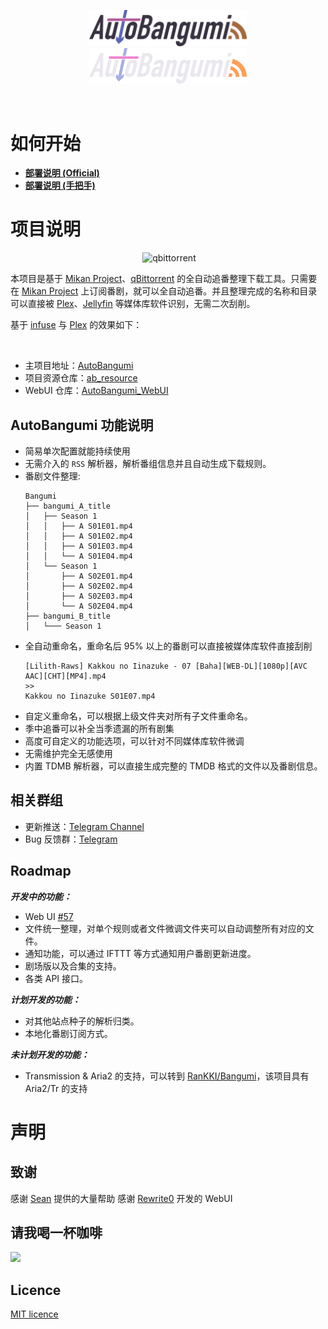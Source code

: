 <p align="center">
    <img src="https://github.com/EstrellaXD/Auto_Bangumi/blob/main/docs/image/auto_bangumi_v2.png#gh-light-mode-only" width=50%/>
    <img src="https://github.com/EstrellaXD/Auto_Bangumi/blob/main/docs/image/auto_bangumi_icon_v2-dark.png#gh-dark-mode-only" width=50%/>
</p>
<p align="center">
    <img title="docker build version" src="https://img.shields.io/docker/v/estrellaxd/auto_bangumi" alt="">
    <img title="release date" src="https://img.shields.io/github/release-date/estrellaxd/auto_bangumi" alt="">
    <img title="docker pull" src="https://img.shields.io/docker/pulls/estrellaxd/auto_bangumi" alt="">
    <img title="python version" src="https://img.shields.io/badge/python-3.10-blue" alt="">
    <img title="platform arch" src="https://img.shields.io/badge/arch-%20AMD64%20%2F%20ARM64-lightgrey" alt="">
</p>


# 如何开始

- **[部署说明 (Official)](https://github.com/EstrellaXD/Auto_Bangumi/wiki)**
- **[部署说明 (手把手)](https://www.himiku.com/archives/auto-bangumi.html)**

# 项目说明

<p align="center">
    <img title="mikan project" src="https://mikanani.me/images/mikan-pic.png" alt="" width="10%">
    <img title="qbittorrent" src="https://upload.wikimedia.org/wikipedia/commons/thumb/6/66/New_qBittorrent_Logo.svg/600px-New_qBittorrent_Logo.svg.png" width="10%">
</p>

本项目是基于 [Mikan Project](https://mikanani.me)、[qBittorrent](https://qbittorrent.org) 的全自动追番整理下载工具。只需要在 [Mikan Project](https://mikanani.me) 上订阅番剧，就可以全自动追番。并且整理完成的名称和目录可以直接被 [Plex]()、[Jellyfin]() 等媒体库软件识别，无需二次刮削。

基于 [infuse](https://firecore.com/infuse) 与 [Plex](https://plex.tv) 的效果如下：

<img title="plex" src="https://tva1.sinaimg.cn/large/e6c9d24ely1h47zd0v04zj21a50u0gvr.jpg" alt="" width=50%><img title="infuse" src="https://tva1.sinaimg.cn/large/e6c9d24ely1h47zd0gqz3j21a50u0dqc.jpg" alt="" width=50%>

- 主项目地址：[AutoBangumi](https://www.github.com/EstrellaXD/Auto_Bangumi)
- 项目资源仓库：[ab_resource](https://www.github.com/EstrellaXD/ab_resource)
- WebUI 仓库：[AutoBangumi_WebUI](https://github.com/Rewrite0/Auto_Bangumi_WebUI)

## AutoBangumi 功能说明

- 简易单次配置就能持续使用
- 无需介入的 `RSS` 解析器，解析番组信息并且自动生成下载规则。
- 番剧文件整理:
    ```
    Bangumi
    ├── bangumi_A_title
    │   ├── Season 1
    │   │   ├── A S01E01.mp4
    │   │   ├── A S01E02.mp4
    │   │   ├── A S01E03.mp4
    │   │   └── A S01E04.mp4
    │   └── Season 1
    │       ├── A S02E01.mp4
    │       ├── A S02E02.mp4
    │       ├── A S02E03.mp4
    │       └── A S02E04.mp4
    ├── bangumi_B_title
    │   └─── Season 1
    ```
- 全自动重命名，重命名后 95% 以上的番剧可以直接被媒体库软件直接刮削
    ```
  [Lilith-Raws] Kakkou no Iinazuke - 07 [Baha][WEB-DL][1080p][AVC AAC][CHT][MP4].mp4 
  >>
   Kakkou no Iinazuke S01E07.mp4
  ```
- 自定义重命名，可以根据上级文件夹对所有子文件重命名。
- 季中追番可以补全当季遗漏的所有剧集
- 高度可自定义的功能选项，可以针对不同媒体库软件微调
- 无需维护完全无感使用
- 内置 TDMB 解析器，可以直接生成完整的 TMDB 格式的文件以及番剧信息。

## 相关群组

- 更新推送：[Telegram Channel](https://t.me/autobangumi_update)
- Bug 反馈群：[Telegram](https://t.me/+yNisOnDGaX5jMTM9)

## Roadmap

***开发中的功能：***
- Web UI [#57](https://github.com/EstrellaXD/Auto_Bangumi/issues/57)
- 文件统一整理，对单个规则或者文件微调文件夹可以自动调整所有对应的文件。
- 通知功能，可以通过 IFTTT 等方式通知用户番剧更新进度。
- 剧场版以及合集的支持。
- 各类 API 接口。

***计划开发的功能：***
- 对其他站点种子的解析归类。
- 本地化番剧订阅方式。

***未计划开发的功能：***
- Transmission & Aria2 的支持，可以转到 [RanKKI/Bangumi](https://github.com/RanKKI/Bangumi)，该项目具有 Aria2/Tr 的支持

# 声明
## 致谢
感谢 [Sean](https://github.com/findix) 提供的大量帮助
感谢 [Rewrite0](https://github.com/Rewrite0) 开发的 WebUI

## 请我喝一杯咖啡
<img src="https://tva1.sinaimg.cn/large/e6c9d24ely1h425na5hldj20u019077h.jpg" width=50%/>

## Licence
[MIT licence](https://github.com/EstrellaXD/Auto_Bangumi/blob/main/LICENSE)


